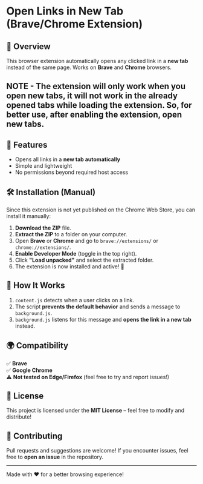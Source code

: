 # Open Links in New Tab (Brave/Chrome Extension)

## 🚀 Overview
This browser extension automatically opens any clicked link in a **new tab** instead of the same page. Works on **Brave** and **Chrome** browsers.

## **NOTE** - The extension will only work when you open new tabs, it will not work in the already opened tabs while loading the extension. So, for better use, after enabling the extension, open new tabs. 

## 📌 Features
- Opens all links in a **new tab automatically**
- Simple and lightweight
- No permissions beyond required host access

## 🛠 Installation (Manual)
Since this extension is not yet published on the Chrome Web Store, you can install it manually:

1. **Download the ZIP** file.
2. **Extract the ZIP** to a folder on your computer.
3. Open **Brave** or **Chrome** and go to `brave://extensions/` or `chrome://extensions/`.
4. **Enable Developer Mode** (toggle in the top right).
5. Click **"Load unpacked"** and select the extracted folder.
6. The extension is now installed and active! 🎉

## 🔧 How It Works
1. `content.js` detects when a user clicks on a link.
2. The script **prevents the default behavior** and sends a message to `background.js`.
3. `background.js` listens for this message and **opens the link in a new tab** instead.

## 🌍 Compatibility
✅ **Brave**  
✅ **Google Chrome**  
⚠️ **Not tested on Edge/Firefox** (feel free to try and report issues!)

## 📜 License
This project is licensed under the **MIT License** – feel free to modify and distribute!

## 🙌 Contributing
Pull requests and suggestions are welcome! If you encounter issues, feel free to **open an issue** in the repository.

---
Made with ❤️ for a better browsing experience!
